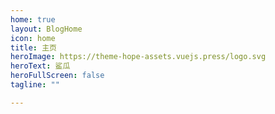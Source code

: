 ```yaml
---
home: true
layout: BlogHome
icon: home
title: 主页
heroImage: https://theme-hope-assets.vuejs.press/logo.svg
heroText: 鲨瓜
heroFullScreen: false
tagline: ""

---
```


